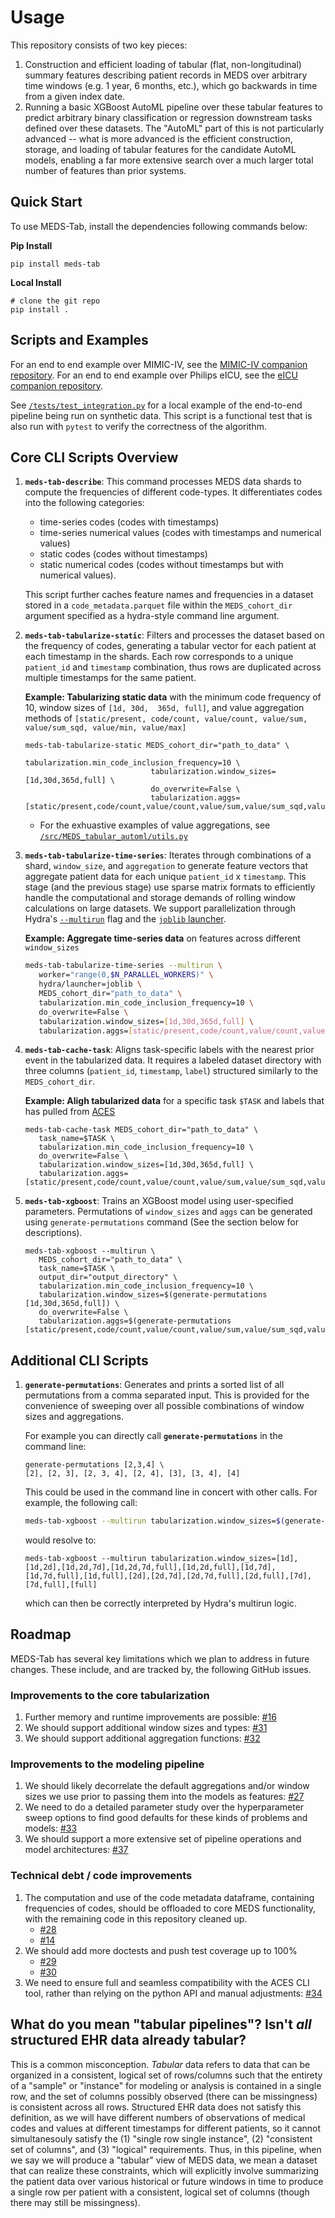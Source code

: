 # Usage

This repository consists of two key pieces:

1. Construction and efficient loading of tabular (flat, non-longitudinal) summary features describing patient records in MEDS over arbitrary time windows (e.g. 1 year, 6 months, etc.), which go backwards in time from a given index date.
2. Running a basic XGBoost AutoML pipeline over these tabular features to predict arbitrary binary classification or regression downstream tasks defined over these datasets. The "AutoML" part of this is not particularly advanced -- what is more advanced is the efficient construction, storage, and loading of tabular features for the candidate AutoML models, enabling a far more extensive search over a much larger total number of features than prior systems.

## Quick Start

To use MEDS-Tab, install the dependencies following commands below:

**Pip Install**

```console
pip install meds-tab
```

**Local Install**

```console
# clone the git repo
pip install .
```

## Scripts and Examples

For an end to end example over MIMIC-IV, see the [MIMIC-IV companion repository](https://github.com/mmcdermott/MEDS_TAB_MIMIC_IV).
For an end to end example over Philips eICU, see the [eICU companion repository](https://github.com/mmcdermott/MEDS_TAB_EICU).

See [`/tests/test_integration.py`](https://github.com/mmcdermott/MEDS_Tabular_AutoML/blob/main/tests/test_integration.py) for a local example of the end-to-end pipeline being run on synthetic data. This script is a functional test that is also run with `pytest` to verify the correctness of the algorithm.

## Core CLI Scripts Overview

1. **`meds-tab-describe`**: This command processes MEDS data shards to compute the frequencies of different code-types. It differentiates codes into the following categories:

   - time-series codes (codes with timestamps)
   - time-series numerical values (codes with timestamps and numerical values)
   - static codes (codes without timestamps)
   - static numerical codes (codes without timestamps but with numerical values).

   This script further caches feature names and frequencies in a dataset stored in a `code_metadata.parquet` file within the `MEDS_cohort_dir` argument specified as a hydra-style command line argument.

2. **`meds-tab-tabularize-static`**: Filters and processes the dataset based on the frequency of codes, generating a tabular vector for each patient at each timestamp in the shards. Each row corresponds to a unique `patient_id` and `timestamp` combination, thus rows are duplicated across multiple timestamps for the same patient.

   **Example: Tabularizing static data** with the minimum code frequency of 10, window sizes of `[1d, 30d,  365d, full]`, and value aggregation methods of `[static/present, code/count, value/count, value/sum, value/sum_sqd, value/min, value/max]`

   ```console
   meds-tab-tabularize-static MEDS_cohort_dir="path_to_data" \
                               tabularization.min_code_inclusion_frequency=10 \
                               tabularization.window_sizes=[1d,30d,365d,full] \
                               do_overwrite=False \
                               tabularization.aggs=[static/present,code/count,value/count,value/sum,value/sum_sqd,value/min,value/max]"
   ```

   - For the exhuastive examples of value aggregations, see [`/src/MEDS_tabular_automl/utils.py`](https://github.com/mmcdermott/MEDS_Tabular_AutoML/blob/main/src/MEDS_tabular_automl/utils.py#L24)

3. **`meds-tab-tabularize-time-series`**: Iterates through combinations of a shard, `window_size`, and `aggregation` to generate feature vectors that aggregate patient data for each unique `patient_id` x `timestamp`. This stage (and the previous stage) use sparse matrix formats to efficiently handle the computational and storage demands of rolling window calculations on large datasets. We support parallelization through Hydra's [`--multirun`](https://hydra.cc/docs/intro/#multirun) flag and the [`joblib` launcher](https://hydra.cc/docs/plugins/joblib_launcher/#internaldocs-banner).

   **Example: Aggregate time-series data** on features across different `window_sizes`

   ```bash
   meds-tab-tabularize-time-series --multirun \
      worker="range(0,$N_PARALLEL_WORKERS)" \
      hydra/launcher=joblib \
      MEDS_cohort_dir="path_to_data" \
      tabularization.min_code_inclusion_frequency=10 \
      do_overwrite=False \
      tabularization.window_sizes=[1d,30d,365d,full] \
      tabularization.aggs=[static/present,code/count,value/count,value/sum,value/sum_sqd,value/min,value/max]
   ```

4. **`meds-tab-cache-task`**: Aligns task-specific labels with the nearest prior event in the tabularized data. It requires a labeled dataset directory with three columns (`patient_id`, `timestamp`, `label`) structured similarly to the `MEDS_cohort_dir`.

   **Example: Aligh tabularized data** for a specific task `$TASK` and labels that has pulled from [ACES](https://github.com/justin13601/ACES)

   ```console
   meds-tab-cache-task MEDS_cohort_dir="path_to_data" \
      task_name=$TASK \
      tabularization.min_code_inclusion_frequency=10 \
      do_overwrite=False \
      tabularization.window_sizes=[1d,30d,365d,full] \
      tabularization.aggs=[static/present,code/count,value/count,value/sum,value/sum_sqd,value/min,value/max]
   ```

5. **`meds-tab-xgboost`**: Trains an XGBoost model using user-specified parameters. Permutations of `window_sizes` and `aggs` can be generated using `generate-permutations` command (See the section below for descriptions).

   ```console
   meds-tab-xgboost --multirun \
      MEDS_cohort_dir="path_to_data" \
      task_name=$TASK \
      output_dir="output_directory" \
      tabularization.min_code_inclusion_frequency=10 \
      tabularization.window_sizes=$(generate-permutations [1d,30d,365d,full]) \
      do_overwrite=False \
      tabularization.aggs=$(generate-permutations [static/present,code/count,value/count,value/sum,value/sum_sqd,value/min,value/max])
   ```

## Additional CLI Scripts

1. **`generate-permutations`**: Generates and prints a sorted list of all permutations from a comma separated input. This is provided for the convenience of sweeping over all possible combinations of window sizes and aggregations.

   For example you can directly call **`generate-permutations`** in the command line:

   ```console
   generate-permutations [2,3,4] \
   [2], [2, 3], [2, 3, 4], [2, 4], [3], [3, 4], [4]
   ```

   This could be used in the command line in concert with other calls. For example, the following call:

   ```bash
   meds-tab-xgboost --multirun tabularization.window_sizes=$(generate-permutations [1d,2d,7d,full])
   ```

   would resolve to:

   ```console
   meds-tab-xgboost --multirun tabularization.window_sizes=[1d],[1d,2d],[1d,2d,7d],[1d,2d,7d,full],[1d,2d,full],[1d,7d],[1d,7d,full],[1d,full],[2d],[2d,7d],[2d,7d,full],[2d,full],[7d],[7d,full],[full]
   ```

   which can then be correctly interpreted by Hydra's multirun logic.

## Roadmap

MEDS-Tab has several key limitations which we plan to address in future changes. These include, and are tracked by, the following GitHub issues.

### Improvements to the core tabularization

1. Further memory and runtime improvements are possible: [#16](https://github.com/mmcdermott/MEDS_Tabular_AutoML/issues/16)
2. We should support additional window sizes and types: [#31](https://github.com/mmcdermott/MEDS_Tabular_AutoML/issues/31)
3. We should support additional aggregation functions: [#32](https://github.com/mmcdermott/MEDS_Tabular_AutoML/issues/32)

### Improvements to the modeling pipeline

1. We should likely decorrelate the default aggregations and/or window sizes we use prior to passing them into the models as features: [#27](https://github.com/mmcdermott/MEDS_Tabular_AutoML/issues/27)
2. We need to do a detailed parameter study over the hyperparameter sweep options to find good defaults for these kinds of problems and models: [#33](https://github.com/mmcdermott/MEDS_Tabular_AutoML/issues/33)
3. We should support a more extensive set of pipeline operations and model architectures: [#37](https://github.com/mmcdermott/MEDS_Tabular_AutoML/issues/37)

### Technical debt / code improvements

1. The computation and use of the code metadata dataframe, containing frequencies of codes, should be offloaded to core MEDS functionality, with the remaining code in this repository cleaned up.
   - [#28](https://github.com/mmcdermott/MEDS_Tabular_AutoML/issues/28)
   - [#14](https://github.com/mmcdermott/MEDS_Tabular_AutoML/issues/14)
2. We should add more doctests and push test coverage up to 100%
   - [#29](https://github.com/mmcdermott/MEDS_Tabular_AutoML/issues/29)
   - [#30](https://github.com/mmcdermott/MEDS_Tabular_AutoML/issues/30)
3. We need to ensure full and seamless compatibility with the ACES CLI tool, rather than relying on the python API and manual adjustments:
   [#34](https://github.com/mmcdermott/MEDS_Tabular_AutoML/issues/34)

## What do you mean "tabular pipelines"? Isn't _all_ structured EHR data already tabular?

This is a common misconception. _Tabular_ data refers to data that can be organized in a consistent, logical
set of rows/columns such that the entirety of a "sample" or "instance" for modeling or analysis is contained
in a single row, and the set of columns possibly observed (there can be missingness) is consistent across all
rows. Structured EHR data does not satisfy this definition, as we will have different numbers of observations
of medical codes and values at different timestamps for different patients, so it cannot simultanesouly
satisfy the (1) "single row single instance", (2) "consistent set of columns", and (3) "logical" requirements.
Thus, in this pipeline, when we say we will produce a "tabular" view of MEDS data, we mean a dataset that can
realize these constraints, which will explicitly involve summarizing the patient data over various historical
or future windows in time to produce a single row per patient with a consistent, logical set of columns
(though there may still be missingness).

